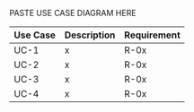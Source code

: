 PASTE USE CASE DIAGRAM HERE

| Use Case | Description | Requirement |
| -------- | ----------- | ----------- |
| UC-1 | x | R-0x |
| UC-2 | x | R-0x |
| UC-3 | x | R-0x |
| UC-4 | x | R-0x |
